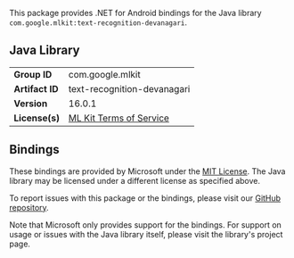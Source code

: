 This package provides .NET for Android bindings for the Java library `com.google.mlkit:text-recognition-devanagari`.

## Java Library

| | |
|-|-|
| **Group ID** | com.google.mlkit |
| **Artifact ID** | text-recognition-devanagari |
| **Version** | 16.0.1 |
| **License(s)** | [ML Kit Terms of Service](https://developers.google.com/ml-kit/terms) |

## Bindings

These bindings are provided by Microsoft under the [MIT License](https://opensource.org/licenses/MIT). The Java
library may be licensed under a different license as specified above.

To report issues with this package or the bindings, please visit our [GitHub repository](https://aka.ms/android-libraries).

Note that Microsoft only provides support for the bindings. For support on
usage or issues with the Java library itself, please visit the library's project page.
